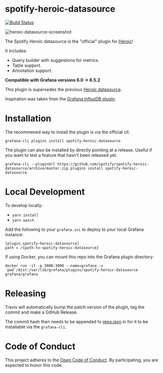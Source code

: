 # spotify-heroic-datasource

[![Build Status](https://github.com/spotify/spotify-heroic-datasource/workflows/Build/badge.svg)](https://github.com/spotify/spotify-heroic-datasource/actions?query=workflow%3ABuild)

![heroic-datasource-screenshot](https://github.com/spotify/spotify-heroic-datasource/raw/master/heroic-datasource-screenshot.png "Heroic Datasource Plugin")

The Spotify Heroic datasource is the "official" plugin for [Heroic](https://github.com/spotify/heroic)!

It includes:
* Query builder with suggestions for metrics.
* Table support.
* Annotation support.

**Compatible with Grafana versions 6.0 -> 6.5.2**

This plugin is supersedes the previous [Heroic datasource](https://github.com/udoprog/udoprog-heroic-datasource).

Inspiration was taken from the [Grafana InfluxDB plugin](https://github.com/grafana/grafana/tree/master/public/app/plugins/datasource/influxdb).


# Installation

The recommened way to install the plugin is via the official cli:

`grafana-cli plugins install spotify-heroic-datasource`


The plugin can also be installed by directly pointing at a release. Useful if you want to test a feature that hasn't been released yet.

`grafana-cli --pluginUrl https://github.com/spotify/spotify-heroic-datasource/archive/master.zip plugins install spotify-heroic-datasource`


# Local Development

To develop locally:
- `yarn install`
- `yarn watch`

Add the following to your `grafana.ini` to deploy to your local Grafana instance:
```
[plugin.spotify-heroic-datasource]
path = /{path-to-spotify-heroic-datasource}
```

If using Docker, you can mount this repo into the Grafana plugin directory:

```
docker run -it -p 3000:3000 --name=grafana -v `pwd`/dist:/var/lib/grafana/plugins/spotify-heroic-datasource grafana/grafana
```


# Releasing

Travis will automatically bump the patch version of the plugin, tag the commit and make a GitHub Release.

The commit hash then needs to be appended to [repo.json](https://github.com/grafana/grafana-plugin-repository/blob/master/repo.json) in for it to be installable
via the `grafana-cli`.



# Code of Conduct

This project adheres to the [Open Code of Conduct][code-of-conduct]. By participating, you are expected to honor this code.

[code-of-conduct]: https://github.com/spotify/code-of-conduct/blob/master/code-of-conduct.md
